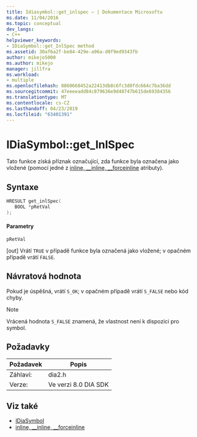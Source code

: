 ```yaml
---
title: Idiasymbol::get_inlspec – | Dokumentace Microsoftu
ms.date: 11/04/2016
ms.topic: conceptual
dev_langs:
- C++
helpviewer_keywords:
- IDiaSymbol::get_InlSpec method
ms.assetid: 30af6a2f-be84-429e-a96a-d0f9ed9343fb
author: mikejo5000
ms.author: mikejo
manager: jillfra
ms.workload:
- multiple
ms.openlocfilehash: 8860668452a22413db8c6fc3d0fdc664c7ba36dd
ms.sourcegitcommit: 47eeeeadd84c879636e9d48747b615de69384356
ms.translationtype: MT
ms.contentlocale: cs-CZ
ms.lasthandoff: 04/23/2019
ms.locfileid: "63401391"
---
```

# <a name="idiasymbolgetinlspec"></a>IDiaSymbol::get_InlSpec
Tato funkce získá příznak označující, zda funkce byla označena jako vložené (pomocí jedné z [inline, __inline, \__forceinline](/cpp/cpp/inline-functions-cpp) atributy).

## <a name="syntax"></a>Syntaxe

```C++
HRESULT get_inlSpec(
   BOOL *pRetVal
);
```

#### <a name="parameters"></a>Parametry
 `pRetVal`

[out] Vrátí `TRUE` v případě funkce byla označená jako vložené; v opačném případě vrátí `FALSE`.

## <a name="return-value"></a>Návratová hodnota
 Pokud je úspěšná, vrátí `S_OK`; v opačném případě vrátí `S_FALSE` nebo kód chyby.

> [!NOTE]
> Vrácená hodnota `S_FALSE` znamená, že vlastnost není k dispozici pro symbol.

## <a name="requirements"></a>Požadavky

|Požadavek|Popis|
|-----------------|-----------------|
|Záhlaví:|dia2.h|
|Verze:|Ve verzi 8.0 DIA SDK|

## <a name="see-also"></a>Viz také
- [IDiaSymbol](../../debugger/debug-interface-access/idiasymbol.md)
- [inline, __inline, \__forceinline](/cpp/cpp/inline-functions-cpp)